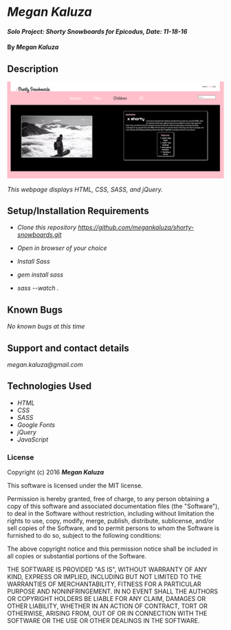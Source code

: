 # _Megan Kaluza_

#### _Solo Project: Shorty Snowboards for Epicodus, Date: 11-18-16_

#### By _**Megan Kaluza**_

## Description

![screenshot](screen_shot.png)

_This webpage displays HTML, CSS, SASS, and jQuery._

## Setup/Installation Requirements

* _Clone this repository https://github.com/megankaluza/shorty-snowboards.git_
* _Open in browser of your choice_

* _Install Sass_
* _gem install sass_
* _sass --watch ._

## Known Bugs

_No known bugs at this time_

## Support and contact details

_megan.kaluza@gmail.com_

## Technologies Used

* _HTML_
* _CSS_
* _SASS_
* _Google Fonts_
* _jQuery_
* _JavaScript_

### License

Copyright (c) 2016 **_Megan Kaluza_**

This software is licensed under the MIT license.

Permission is hereby granted, free of charge, to any person obtaining a copy of this software and associated documentation files (the "Software"), to deal in the Software without restriction, including without limitation the rights to use, copy, modify, merge, publish, distribute, sublicense, and/or sell copies of the Software, and to permit persons to whom the Software is furnished to do so, subject to the following conditions:

The above copyright notice and this permission notice shall be included in all copies or substantial portions of the Software.

THE SOFTWARE IS PROVIDED "AS IS", WITHOUT WARRANTY OF ANY KIND, EXPRESS OR IMPLIED, INCLUDING BUT NOT LIMITED TO THE WARRANTIES OF MERCHANTABILITY, FITNESS FOR A PARTICULAR PURPOSE AND NONINFRINGEMENT. IN NO EVENT SHALL THE AUTHORS OR COPYRIGHT HOLDERS BE LIABLE FOR ANY CLAIM, DAMAGES OR OTHER LIABILITY, WHETHER IN AN ACTION OF CONTRACT, TORT OR OTHERWISE, ARISING FROM, OUT OF OR IN CONNECTION WITH THE SOFTWARE OR THE USE OR OTHER DEALINGS IN THE SOFTWARE.
